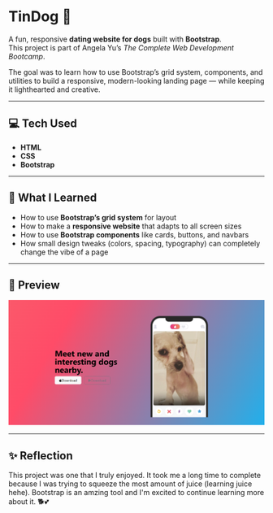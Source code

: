 # TinDog 🐾

A fun, responsive **dating website for dogs** built with **Bootstrap**.  
This project is part of Angela Yu’s *The Complete Web Development Bootcamp*.  

The goal was to learn how to use Bootstrap’s grid system, components, and utilities to build a responsive, modern-looking landing page — while keeping it lighthearted and creative.

---

## 💻 Tech Used
- **HTML**
- **CSS**
- **Bootstrap**

---

## 🧠 What I Learned
- How to use **Bootstrap’s grid system** for layout
- How to make a **responsive website** that adapts to all screen sizes
- How to use **Bootstrap components** like cards, buttons, and navbars
- How small design tweaks (colors, spacing, typography) can completely change the vibe of a page

---


## 📸 Preview
![Screenshot](./TinDog.png)

---

## ✨ Reflection
This project was one that I truly enjoyed. It took me a long time to complete because I was trying to squeeze the most amount of juice (learning juice hehe). Bootstrap is an amzing tool and I'm excited to continue learning more about it. 🐕💕  
